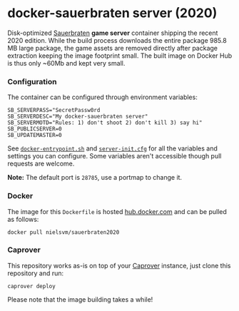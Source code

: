 # docker-sauerbraten server (2020)

Disk-optimized [Sauerbraten](http://sauerbraten.org/) **game server** container shipping the recent 2020 edition. While the build process downloads the entire package 985.8 MB large package, the game assets are removed directly after package extraction keeping the image footprint small. The built image on Docker Hub is thus only ~60Mb and kept very small.

### Configuration

The container can be configured through environment variables:

```
SB_SERVERPASS="SecretPassw0rd
SB_SERVERDESC="My docker-sauerbraten server"
SB_SERVERMOTD="Rules: 1) don't shoot 2) don't kill 3) say hi"
SB_PUBLICSERVER=0
SB_UPDATEMASTER=0
```

See [`docker-entrypoint.sh`](docker-entrypoint.sh) and [`server-init.cfg`](https://sourceforge.net/p/sauerbraten/code/HEAD/tree/server-init.cfg) for all the variables and settings you can configure. Some variables aren't accessible though pull requests are welcome.

**Note:** The default port is `28785`, use a portmap to change it.

### Docker

The image for this `Dockerfile` is hosted [hub.docker.com](https://hub.docker.com/r/nielsvm/sauerbraten2020) and can be pulled as follows:

```
docker pull nielsvm/sauerbraten2020
```

### Caprover

This repository works as-is on top of your [Caprover](https://caprover.com/)
instance, just clone this repository and run:

```
caprover deploy
```

Please note that the image building takes a while!
